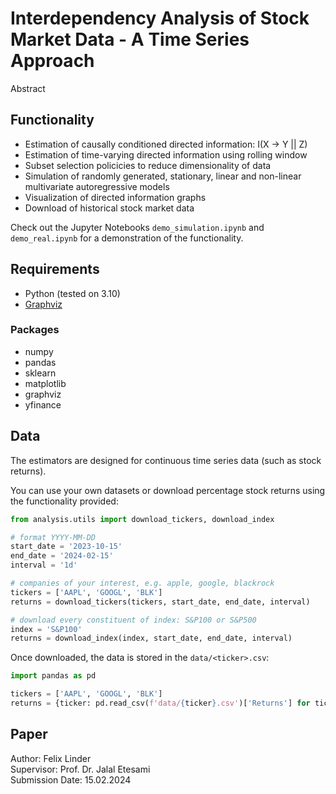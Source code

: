 # Interdependency Analysis of Stock Market Data - A Time Series Approach
Abstract

## Functionality
* Estimation of causally conditioned directed information: I(X -> Y || Z)
* Estimation of time-varying directed information using rolling window
* Subset selection policicies to reduce dimensionality of data
* Simulation of randomly generated, stationary, linear and non-linear multivariate autoregressive models
* Visualization of directed information graphs
* Download of historical stock market data

Check out the Jupyter Notebooks `demo_simulation.ipynb` and `demo_real.ipynb` for a demonstration of the functionality.

## Requirements
* Python (tested on 3.10)
* [Graphviz](https://graphviz.org/)

### Packages
* numpy
* pandas
* sklearn
* matplotlib
* graphviz
* yfinance

## Data
The estimators are designed for continuous time series data (such as stock returns).

You can use your own datasets or download percentage stock returns using the functionality provided:

```python 
from analysis.utils import download_tickers, download_index

# format YYYY-MM-DD
start_date = '2023-10-15' 
end_date = '2024-02-15'
interval = '1d'

# companies of your interest, e.g. apple, google, blackrock
tickers = ['AAPL', 'GOOGL', 'BLK']
returns = download_tickers(tickers, start_date, end_date, interval)

# download every constituent of index: S&P100 or S&P500
index = 'S&P100'
returns = download_index(index, start_date, end_date, interval)
```

Once downloaded, the data is stored in the `data/<ticker>.csv`:

```python 
import pandas as pd 

tickers = ['AAPL', 'GOOGL', 'BLK']
returns = {ticker: pd.read_csv(f'data/{ticker}.csv')['Returns'] for ticker in tickers}
```

## Paper
Author: Felix Linder\
Supervisor: Prof. Dr. Jalal Etesami\
Submission Date: 15.02.2024
